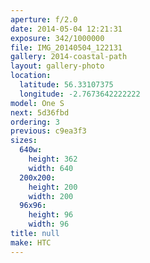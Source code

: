 ```yaml
---
aperture: f/2.0
date: 2014-05-04 12:21:31
exposure: 342/1000000
file: IMG_20140504_122131
gallery: 2014-coastal-path
layout: gallery-photo
location:
  latitude: 56.33107375
  longitude: -2.7673642222222
model: One S
next: 5d36fbd
ordering: 3
previous: c9ea3f3
sizes:
  640w:
    height: 362
    width: 640
  200x200:
    height: 200
    width: 200
  96x96:
    height: 96
    width: 96
title: null
make: HTC
---
```

